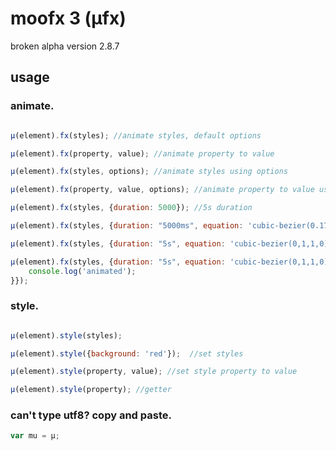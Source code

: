 # moofx 3 (µfx)

broken alpha version 2.8.7

## usage

### animate.

```javascript

µ(element).fx(styles); //animate styles, default options

µ(element).fx(property, value); //animate property to value

µ(element).fx(styles, options); //animate styles using options

µ(element).fx(property, value, options); //animate property to value using options

µ(element).fx(styles, {duration: 5000}); //5s duration

µ(element).fx(styles, {duration: "5000ms", equation: 'cubic-bezier(0.17,0.67,0.83,0.67)'}); //5s duration, cubic-bezier easing function

µ(element).fx(styles, {duration: "5s", equation: 'cubic-bezier(0,1,1,0)'}); //5s duration, cubic-bezier easing function

µ(element).fx(styles, {duration: "5s", equation: 'cubic-bezier(0,1,1,0)', callback: function(){ //5s duration, cubic-bezier easing function, completion callback
	console.log('animated');
}});
```
	
### style.

```javascript

µ(element).style(styles);

µ(element).style({background: 'red'});  //set styles

µ(element).style(property, value); //set style property to value

µ(element).style(property); //getter
```

### can't type utf8? copy and paste.

```javascript
var mu = µ;
```
